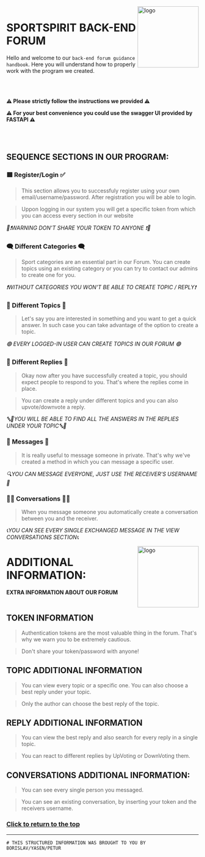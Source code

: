 <img align="right" src="https://cdn.discordapp.com/attachments/700253153915830291/1169913714556796980/image.png?ex=6557220d&is=6544ad0d&hm=23ee2ddc6e24fce698b0f0d7267139921b727f0ffb4c817f62e07500d45daedb&" alt="logo" width="160px"/>

# SPORTSPIRIT BACK-END FORUM


Hello and welcome to our `back-end forum guidance handbook`.
Here you will understand how to properly work with the program we created. 

<br></br>

**⚠ Please strictly follow the instructions we provided ⚠**

**⚠ For your best convenience you could use the swagger UI provided by FASTAPI ⚠**

<br></br>

## SEQUENCE SECTIONS IN OUR PROGRAM:

<!-- Register/Login -->

### 🟥 Register/Login ✅ 
> This section allows you to successfuly register using your own email/username/password.
> After registration you will be able to login.

>Uppon logging in our system you will get a specific token from which you can access every section in our website

*🔴❗WARNING DON'T SHARE YOUR TOKEN TO ANYONE ❗🔴*

<!-- Category -->

### 🗨 Different Categories 🗨

> Sport categories are an essential part in our Forum. You can create topics using an existing category or you can try to contact our admins to create one for you.

*❗WITHOUT CATEGORIES YOU WON'T BE ABLE TO CREATE TOPIC / REPLY❗*

<!-- Topics -->

### 📣 Different Topics 📣

>Let's say you are interested in something and you want to get a quick answer. In such case you can take advantage of the option to create a topic.

*🟢 EVERY LOGGED-IN USER CAN CREATE TOPICS IN OUR FORUM 🟢*

<!-- Replies -->

### 🔔 Different Replies 🔕

>Okay now аfter you have successfully created a topic, you should expect people to respond to you. That's where the replies come in place. 

>You can create a reply under different topics and you can also upvote/downvote a reply.

*🔤📢YOU WILL BE ABLE TO FIND ALL THE ANSWERS IN THE REPLIES UNDER YOUR TOPIC🔤📢*

<!-- Messages -->

### 📃 Messages 📃

>It is really useful to message someone in private. That's why we've created a method in which you can message a specific user.

*🔍YOU CAN MESSAGE EVERYONE, JUST USE THE RECEIVER'S USERNAME🔎*

<!-- Conversations -->

### 👨‍💻 Conversations 👩‍💻

>When you message someone you automatically create a conversation between you and the receiver. 

*📞YOU CAN SEE EVERY SINGLE EXCHANGED MESSAGE IN THE VIEW CONVERSATIONS SECTION📞*


<img align="right" src="https://cdn.discordapp.com/attachments/700253153915830291/1169913714556796980/image.png?ex=6557220d&is=6544ad0d&hm=23ee2ddc6e24fce698b0f0d7267139921b727f0ffb4c817f62e07500d45daedb&" alt="logo" width="160px"/>

# ADDITIONAL INFORMATION:

**ЕXTRA INFORMATION ABOUT OUR FORUM**
<br></br>


## TOKEN INFORMATION


>Authentication tokens are the most valuable thing in the forum. That's why we warn you to be extremely cautious. 

>Don't share your token/password with anyone!


## TOPIC ADDITIONAL INFORMATION

>You can view every topic or a specific one. You can also choose a best reply under your topic. 

>Only the author can choose the best reply of the topic.

## REPLY ADDITIONAL INFORMATION

>You can view the best reply and also search for every reply in a single topic.

>You can react to different replies by UpVoting or DownVoting them.

## CONVERSATIONS ADDITIONAL INFORMATION:

>You can see every single person you messaged.

>You can see an existing conversation, by inserting your token and the receivers username.

### [Click to return to the top](#sequence-sections-in-our-program)
------------------------------------------------------------------------------
```
# THIS STRUCTURED INFORMATION WAS BROUGHT TO YOU BY BORISLAV/YASEN/PETUR
